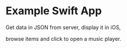 # Example Swift App

Get data in JSON from server, display it in iOS,

browse items and click to open a music player.
